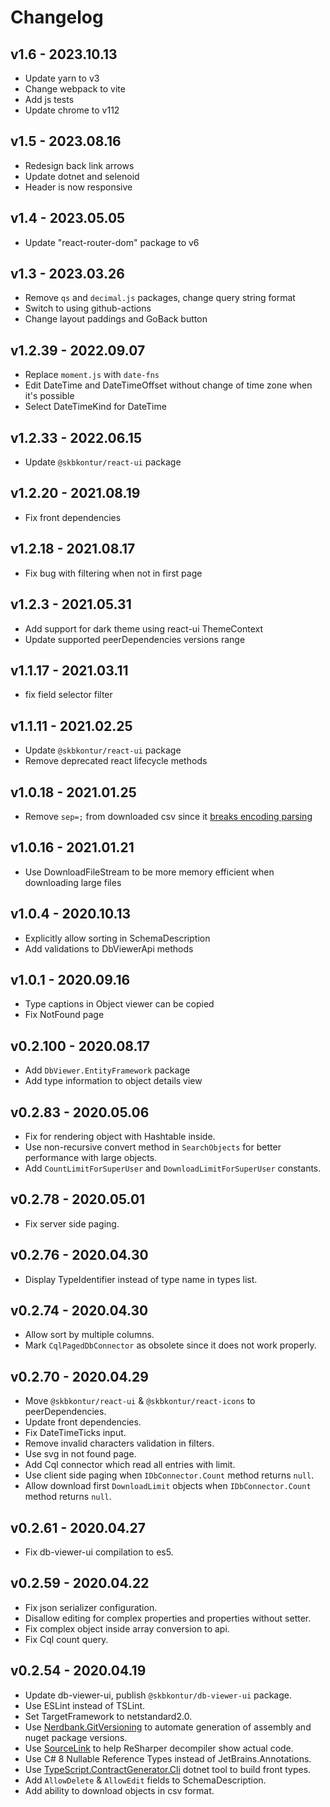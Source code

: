 # Changelog

## v1.6 - 2023.10.13
- Update yarn to v3
- Change webpack to vite
- Add js tests
- Update chrome to v112

## v1.5 - 2023.08.16
- Redesign back link arrows 
- Update dotnet and selenoid
- Header is now responsive

## v1.4 - 2023.05.05
- Update "react-router-dom" package to v6

## v1.3 - 2023.03.26
- Remove `qs` and `decimal.js` packages, change query string format
- Switch to using github-actions
- Change layout paddings and GoBack button

## v1.2.39 - 2022.09.07
- Replace `moment.js` with `date-fns`
- Edit DateTime and DateTimeOffset without change of time zone when it's possible
- Select DateTimeKind for DateTime

## v1.2.33 - 2022.06.15
- Update `@skbkontur/react-ui` package

## v1.2.20 - 2021.08.19
- Fix front dependencies

## v1.2.18 - 2021.08.17
- Fix bug with filtering when not in first page

## v1.2.3 - 2021.05.31
- Add support for dark theme using react-ui ThemeContext
- Update supported peerDependencies versions range

## v1.1.17 - 2021.03.11
- fix field selector filter

## v1.1.11 - 2021.02.25
- Update `@skbkontur/react-ui` package
- Remove deprecated react lifecycle methods

## v1.0.18 - 2021.01.25
- Remove `sep=;` from downloaded csv since it [breaks encoding parsing](https://stackoverflow.com/questions/20395699/sep-statement-breaks-utf8-bom-in-csv-file-which-is-generated-by-xsl)

## v1.0.16 - 2021.01.21
- Use DownloadFileStream to be more memory efficient when downloading large files

## v1.0.4 - 2020.10.13
- Explicitly allow sorting in SchemaDescription
- Add validations to DbViewerApi methods

## v1.0.1 - 2020.09.16
- Type captions in Object viewer can be copied
- Fix NotFound page

## v0.2.100 - 2020.08.17
- Add `DbViewer.EntityFramework` package
- Add type information to object details view

## v0.2.83 - 2020.05.06
- Fix for rendering object with Hashtable inside.
- Use non-recursive convert method in `SearchObjects` for better performance with large objects.
- Add `CountLimitForSuperUser` and `DownloadLimitForSuperUser` constants.

## v0.2.78 - 2020.05.01
- Fix server side paging.

## v0.2.76 - 2020.04.30
- Display TypeIdentifier instead of type name in types list.

## v0.2.74 - 2020.04.30
- Allow sort by multiple columns.
- Mark `CqlPagedDbConnector` as obsolete since it does not work properly.

## v0.2.70 - 2020.04.29
- Move `@skbkontur/react-ui` & `@skbkontur/react-icons` to peerDependencies.
- Update front dependencies.
- Fix DateTimeTicks input.
- Remove invalid characters validation in filters.
- Use svg in not found page.
- Add Cql connector which read all entries with limit.
- Use client side paging when `IDbConnector.Count` method returns `null`.
- Allow download first `DownloadLimit` objects when `IDbConnector.Count` method returns `null`.

## v0.2.61 - 2020.04.27
- Fix db-viewer-ui compilation to es5.

## v0.2.59 - 2020.04.22
- Fix json serializer configuration.
- Disallow editing for complex properties and properties without setter.
- Fix complex object inside array conversion to api.
- Fix Cql count query.

## v0.2.54 - 2020.04.19
- Update db-viewer-ui, publish `@skbkontur/db-viewer-ui` package.
- Use ESLint instead of TSLint.
- Set TargetFramework to netstandard2.0.
- Use [Nerdbank.GitVersioning](https://github.com/dotnet/Nerdbank.GitVersioning) to automate generation of assembly and nuget package versions.
- Use [SourceLink](https://github.com/dotnet/sourcelink) to help ReSharper decompiler show actual code.
- Use C# 8 Nullable Reference Types instead of JetBrains.Annotations.
- Use [TypeScript.ContractGenerator.Cli](https://www.nuget.org/packages/SkbKontur.TypeScript.ContractGenerator.Cli) dotnet tool to build front types.
- Add `AllowDelete` & `AllowEdit` fields to SchemaDescription.
- Add ability to download objects in csv format.
